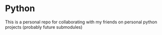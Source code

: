 # Python
This is a personal repo for collaborating with my friends on personal python projects (probably future submodules)
